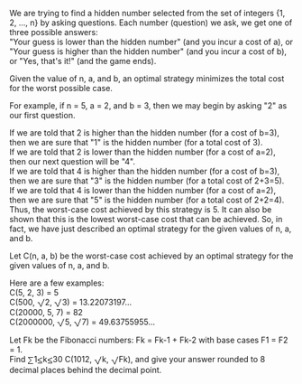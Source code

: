   <p>We are trying to find a hidden number selected from the set of integers {1, 2, ..., n} by asking questions.   Each number (question) we ask, we get one of three possible answers:<br />     "Your guess is lower than the hidden number" (and you incur a cost of a), or   "Your guess is higher than the hidden number" (and you incur a cost of b), or   "Yes, that's it!" (and the game ends).  </p>    <p>Given the value of n, a, and b, an optimal strategy minimizes the total cost for the worst possible case.</p>    <p>For example, if n = 5, a = 2, and b = 3, then we may begin by asking "2" as our first question.</p>    <p>If we are told that 2 is higher than the hidden number (for a cost of b=3), then we are sure that "1" is the hidden number (for a total cost of 3).<br />  If we are told that 2 is lower than the hidden number (for a cost of a=2), then our next question will be "4".<br />  If we are told that 4 is higher than the hidden number (for a cost of b=3), then we are sure that "3" is the hidden number (for a total cost of 2+3=5).<br />  If we are told that 4 is lower than the hidden number (for a cost of a=2), then we are sure that "5" is the hidden number (for a total cost of 2+2=4).<br />  Thus, the worst-case cost achieved by this strategy is 5. It can also be shown that this is the lowest worst-case cost that can be achieved.   So, in fact, we have just described an optimal strategy for the given values of n, a, and b.</p>    <p>Let C(n, a, b) be the worst-case cost achieved by an optimal strategy for the given values of n, a, and b.</p>    <p>Here are a few examples:<br />  C(5, 2, 3) = 5<br />  C(500, <img src='images/symbol_radic.gif' width='14' height='16' alt='&radic;' border='0' style='vertical-align:middle;' />2, <img src='images/symbol_radic.gif' width='14' height='16' alt='&radic;' border='0' style='vertical-align:middle;' />3) = 13.22073197...<br />  C(20000, 5, 7) = 82<br />  C(2000000, <img src='images/symbol_radic.gif' width='14' height='16' alt='&radic;' border='0' style='vertical-align:middle;' />5, <img src='images/symbol_radic.gif' width='14' height='16' alt='&radic;' border='0' style='vertical-align:middle;' />7) = 49.63755955...</p>    <p>Let Fk be the Fibonacci numbers: Fk = Fk-1 + Fk-2 with base cases F1 = F2 = 1.<br />Find <img src='images/symbol_sum.gif' width='11' height='14' alt='&sum;' border='0' style='vertical-align:middle;' />1<img src='images/symbol_le.gif' width='10' height='12' alt='&le;' border='0' style='vertical-align:middle;' />k<img src='images/symbol_le.gif' width='10' height='12' alt='&le;' border='0' style='vertical-align:middle;' />30&nbsp;C(1012, <img src='images/symbol_radic.gif' width='14' height='16' alt='&radic;' border='0' style='vertical-align:middle;' />k, <img src='images/symbol_radic.gif' width='14' height='16' alt='&radic;' border='0' style='vertical-align:middle;' />Fk), and give your answer rounded to 8 decimal places behind the decimal point.</p>  